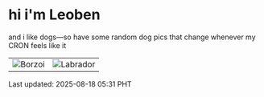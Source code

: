 # hi i'm Leoben

and i like dogs—so have some random dog pics that change whenever my CRON feels like it

|  |  |
|--------|----------|
| ![Borzoi](https://random-dog-vercel.vercel.app/api/random-borzoi?v=1755466282) | ![Labrador](https://random-dog-vercel.vercel.app/api/random-labrador?v=1755466282) |

Last updated: 2025-08-18 05:31 PHT
